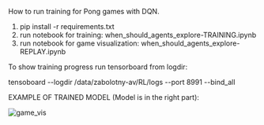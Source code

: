How to run training for Pong games with DQN.
1) pip install -r requirements.txt
2) run notebook for training: when_should_agents_explore-TRAINING.ipynb
3) run notebook for game visualization: when_should_agents_explore-REPLAY.ipynb

To show training progress run tensorboard from logdir:

tensoboard --logdir /data/zabolotny-av/RL/logs --port 8991 --bind_all

EXAMPLE OF TRAINED MODEL (Model is in the right part):

![game_vis](https://github.com/zaaabik/RL/blob/main/model_130_game_vis.gif?raw=true)
